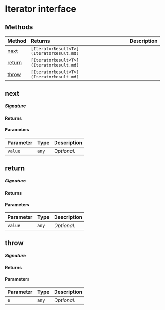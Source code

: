 # Iterator<T> interface








## Methods

| Method	   |  Returns	| Description|
|:-------------|:-------|:-----------|
|[next](#next)      | `[IteratorResult<T>](IteratorResult.md) `|  |
|[return](#return)      | `[IteratorResult<T>](IteratorResult.md) `|  |
|[throw](#throw)      | `[IteratorResult<T>](IteratorResult.md) `|  |



## next



##### Signature

#### Returns

#### Parameters


| Parameter	   | Type    | Description |
|:-------------|:---------------|:------------|
| `value`    | `any` | _Optional._ |


## return



##### Signature

#### Returns

#### Parameters


| Parameter	   | Type    | Description |
|:-------------|:---------------|:------------|
| `value`    | `any` | _Optional._ |


## throw



##### Signature

#### Returns

#### Parameters


| Parameter	   | Type    | Description |
|:-------------|:---------------|:------------|
| `e`    | `any` | _Optional._ |

